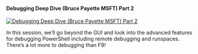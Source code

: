 ﻿#### Debugging Deep Dive (Bruce Payette MSFT) Part 2

[![Debugging Deep Dive (Bruce Payette MSFT) Part 2](https://i2.ytimg.com/vi/y5YIYhGlF50/hqdefault.jpg "Debugging Deep Dive (Bruce Payette MSFT) Part 2")](https://www.youtube.com/watch?v=y5YIYhGlF50)

In this session, we’ll go beyond the GUI and look into the advanced features for debugging PowerShell including remote debugging and runspaces. There’s a lot more to debugging than F9!


